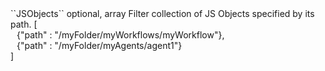 <tr>
<td>``JSObjects``</td>
<td>optional, array</td>
<td>Filter collection of JS Objects specified by its path.</td>
<td> [
  <div style="padding-left:10px;">{"path" : "/myFolder/myWorkflows/myWorkflow"},</div>
  <div style="padding-left:10px;">{"path" : "/myFolder/myAgents/agent1"}</div>
  ]</td>
<td></td>
</tr>
